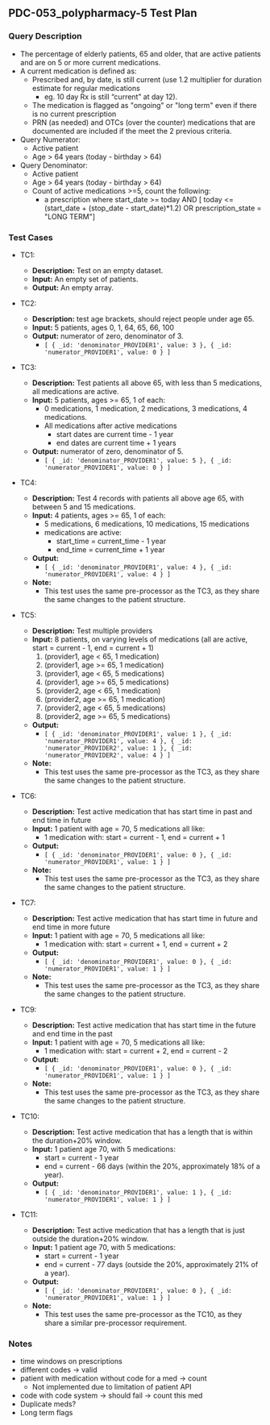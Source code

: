 ## PDC-053_polypharmacy-5 Test Plan

### Query Description 

*  The percentage of elderly patients, 65 and older, that are active patients and are on 5 or more current medications.
*  A current medication is defined as: 
    - Prescribed and, by date, is still current (use 1.2 multiplier for duration estimate for regular medications
        +  eg. 10 day Rx is still “current” at day 12).    
    - The medication is flagged as "ongoing" or "long term" even if there is no current prescription
    - PRN (as needed) and OTCs (over the counter) medications that are documented are included if the meet the 2 previous criteria. 
* Query Numerator:
    - Active patient
    - Age > 64 years (today - birthday > 64)
* Query Denominator: 
    - Active patient
    - Age > 64 years (today - birthday > 64)
    - Count of active medications >=5, count the following:
        +  a prescription where start\_date >= today AND [ 
            today <= (start\_date + (stop\_date - start\_date)*1.2) OR 
            prescription\_state = "LONG TERM"]


### Test Cases

* TC1:
    - **Description:** Test on an empty dataset.
    - **Input:** An empty set of patients.
    - **Output:** An empty array. 

* TC2: 
    - **Description:** test age brackets, should reject people under age 65.
    - **Input:** 5 patients, ages 0, 1, 64, 65, 66, 100
    - **Output:** numerator of zero, denominator of 3. 
        +   `[ { _id: 'denominator_PROVIDER1', value: 3 }, { _id: 'numerator_PROVIDER1', value: 0 } ]`

* TC3: 
    - **Description:** Test patients all above 65, with less than 5 medications, all medications are active.
    - **Input:** 5 patients, ages >= 65, 1 of each:  
        + 0 medications, 1 medication, 2 medications, 3 medications, 4 medications.
        + All medications after active medications
            * start dates are current time - 1 year
            * end dates are current time + 1 years
    - **Output:** numerator of zero, denominator of 5. 
        +   `[ { _id: 'denominator_PROVIDER1', value: 5 }, { _id: 'numerator_PROVIDER1', value: 0 } ]`

* TC4: 
    - **Description:** Test 4 records with patients all above age 65, with between 5 and 15 medications.
    - **Input:** 4 patients, ages >= 65, 1 of each:
        + 5 medications, 6 medications, 10 medications, 15 medications
        + medications are active: 
            * start_time = current_time - 1 year
            * end_time = current_time + 1 year
    - **Output:** 
        + `[ { _id: 'denominator_PROVIDER1', value: 4 }, { _id: 'numerator_PROVIDER1', value: 4 } ]`
    - **Note:** 
        + This test uses the same pre-processor as the TC3, as they share the same changes to the patient structure. 

* TC5:
    - **Description:** Test multiple providers
    - **Input:** 8 patients, on varying levels of medications (all are active, start = current - 1, end = current + 1)
        1. (provider1, age < 65, 1 medication) 
        2. (provider1, age >= 65, 1 medication) 
        3. (provider1, age < 65, 5 medications) 
        4. (provider1, age >= 65, 5 medications) 
        5. (provider2, age < 65, 1 medication)
        6. (provider2, age >= 65, 1 medication)
        7. (provider2, age < 65, 5 medications)
        8. (provider2, age >= 65, 5 medications)
    - **Output:** 
        + `[ { _id: 'denominator_PROVIDER1', value: 1 }, { _id: 'numerator_PROVIDER1', value: 4 }, { _id: 'numerator_PROVIDER2', value: 1 }, { _id: 'numerator_PROVIDER2', value: 4 } ]`
    - **Note:** 
        + This test uses the same pre-processor as the TC3, as they share the same changes to the patient structure. 

* TC6: 
    - **Description:** Test active medication that has start time in past and end time in future 
    - **Input:** 1 patient with age = 70, 5 medications all like:
        + 1 medication with: start = current - 1, end = current + 1
    - **Output:** 
        + `[ { _id: 'denominator_PROVIDER1', value: 0 }, { _id: 'numerator_PROVIDER1', value: 1 } ]`
    - **Note:** 
        + This test uses the same pre-processor as the TC3, as they share the same changes to the patient structure. 

* TC7: 
    - **Description:** Test active medication that has start time in future and end time in more future
    - **Input:** 1 patient with age = 70, 5 medications all like:
        + 1 medication with: start = current + 1, end = current + 2
    - **Output:** 
        + `[ { _id: 'denominator_PROVIDER1', value: 0 }, { _id: 'numerator_PROVIDER1', value: 1 } ]`
    - **Note:** 
        + This test uses the same pre-processor as the TC3, as they share the same changes to the patient structure. 

* TC9: 
    - **Description:** Test active medication that has start time in the future and end time in the past 
    - **Input:** 1 patient with age = 70, 5 medications all like:
        + 1 medication with: start = current + 2, end = current - 2
    - **Output:** 
        + `[ { _id: 'denominator_PROVIDER1', value: 0 }, { _id: 'numerator_PROVIDER1', value: 1 } ]`
    - **Note:** 
        + This test uses the same pre-processor as the TC3, as they share the same changes to the patient structure. 

* TC10: 
    - **Description:** Test active medication that has a length that is within the duration+20% window. 
    - **Input:** 1 patient age 70, with 5 medications:
        + start = current - 1 year
        + end = current - 66 days (within the 20%, approximately 18% of a year). 
    - **Output:** 
        + `[ { _id: 'denominator_PROVIDER1', value: 1 }, { _id: 'numerator_PROVIDER1', value: 1 } ]`

* TC11: 
    - **Description:** Test active medication that has a length that is just outside the duration+20% window. 
    - **Input:** 1 patient age 70, with 5 medications:
        + start = current - 1 year
        + end = current - 77 days (outside the 20%, approximately 21% of a year). 
    - **Output:** 
        + `[ { _id: 'denominator_PROVIDER1', value: 0 }, { _id: 'numerator_PROVIDER1', value: 1 } ]`
    - **Note:** 
        + This test uses the same pre-processor as the TC10, as they share a similar pre-processor requirement. 

### Notes 

* time windows on prescriptions
* different codes -> valid
* patient with medication without code for a med -> count
    - Not implemented due to limitation of patient API
* code with code system -> should fail -> count this med
* Duplicate meds? 
* Long term flags 